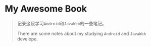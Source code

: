 # My Awesome Book

>记录这段学习`Android`和`JavaWeb`的一些笔记。
>
>There are some notes about my studying `Android` and `JavaWeb` develope.

